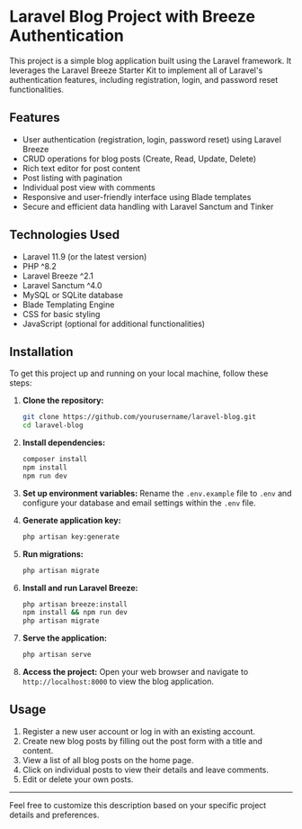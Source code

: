 # Laravel Blog Project with Breeze Authentication

This project is a simple blog application built using the Laravel framework. It leverages the Laravel Breeze Starter Kit to implement all of Laravel's authentication features, including registration, login, and password reset functionalities.

## Features

- User authentication (registration, login, password reset) using Laravel Breeze
- CRUD operations for blog posts (Create, Read, Update, Delete)
- Rich text editor for post content
- Post listing with pagination
- Individual post view with comments
- Responsive and user-friendly interface using Blade templates
- Secure and efficient data handling with Laravel Sanctum and Tinker

## Technologies Used

- Laravel 11.9 (or the latest version)
- PHP ^8.2
- Laravel Breeze ^2.1
- Laravel Sanctum ^4.0
- MySQL or SQLite database
- Blade Templating Engine
- CSS for basic styling
- JavaScript (optional for additional functionalities)

## Installation

To get this project up and running on your local machine, follow these steps:

1. **Clone the repository:**
    ```bash
    git clone https://github.com/yourusername/laravel-blog.git
    cd laravel-blog
    ```

2. **Install dependencies:**
    ```bash
    composer install
    npm install
    npm run dev
    ```

3. **Set up environment variables:**
    Rename the `.env.example` file to `.env` and configure your database and email settings within the `.env` file.

4. **Generate application key:**
    ```bash
    php artisan key:generate
    ```

5. **Run migrations:**
    ```bash
    php artisan migrate
    ```

6. **Install and run Laravel Breeze:**
    ```bash
    php artisan breeze:install
    npm install && npm run dev
    php artisan migrate
    ```

7. **Serve the application:**
    ```bash
    php artisan serve
    ```

8. **Access the project:**
    Open your web browser and navigate to `http://localhost:8000` to view the blog application.

## Usage

1. Register a new user account or log in with an existing account.
2. Create new blog posts by filling out the post form with a title and content.
3. View a list of all blog posts on the home page.
4. Click on individual posts to view their details and leave comments.
5. Edit or delete your own posts.

---

Feel free to customize this description based on your specific project details and preferences.
